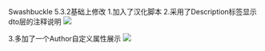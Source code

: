 Swashbuckle 5.3.2基础上修改
1.加入了汉化脚本
2.采用了Description标签显示dto层的注释说明
![](http://chuantu.biz/t5/31/1472430524x3745824029.jpg)

3.多加了一个Author自定义属性展示
![](http://chuantu.biz/t5/31/1472430735x3340468427.jpg)






